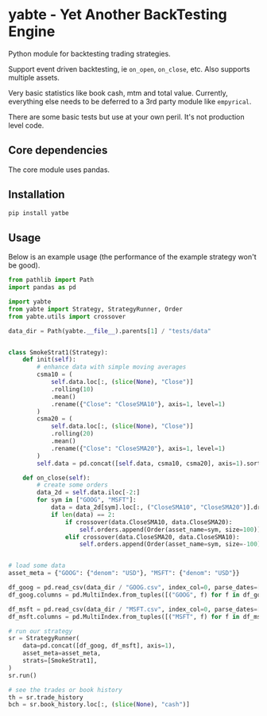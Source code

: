 # yabte - Yet Another BackTesting Engine

Python module for backtesting trading strategies.

Support event driven backtesting, ie `on_open`, `on_close`, etc. Also supports multiple assets.

Very basic statistics like book cash, mtm and total value. Currently, everything else needs to be deferred to a 3rd party module like `empyrical`.

There are some basic tests but use at your own peril. It's not production level code.

## Core dependencies

The core module uses pandas.

## Installation

```bash
pip install yatbe
```

## Usage

Below is an example usage (the performance of the example strategy won't be good).

```python
from pathlib import Path
import pandas as pd

import yabte
from yabte import Strategy, StrategyRunner, Order
from yabte.utils import crossover

data_dir = Path(yabte.__file__).parents[1] / "tests/data"


class SmokeStrat1(Strategy):
    def init(self):
        # enhance data with simple moving averages
        csma10 = (
            self.data.loc[:, (slice(None), "Close")]
            .rolling(10)
            .mean()
            .rename({"Close": "CloseSMA10"}, axis=1, level=1)
        )
        csma20 = (
            self.data.loc[:, (slice(None), "Close")]
            .rolling(20)
            .mean()
            .rename({"Close": "CloseSMA20"}, axis=1, level=1)
        )
        self.data = pd.concat([self.data, csma10, csma20], axis=1).sort_index(axis=1)

    def on_close(self):
        # create some orders
        data_2d = self.data.iloc[-2:]
        for sym in ["GOOG", "MSFT"]:
            data = data_2d[sym].loc[:, ("CloseSMA10", "CloseSMA20")].dropna()
            if len(data) == 2:
                if crossover(data.CloseSMA10, data.CloseSMA20):
                    self.orders.append(Order(asset_name=sym, size=100))
                elif crossover(data.CloseSMA20, data.CloseSMA10):
                    self.orders.append(Order(asset_name=sym, size=-100))


# load some data
asset_meta = {"GOOG": {"denom": "USD"}, "MSFT": {"denom": "USD"}}

df_goog = pd.read_csv(data_dir / "GOOG.csv", index_col=0, parse_dates=[0])
df_goog.columns = pd.MultiIndex.from_tuples([("GOOG", f) for f in df_goog.columns])

df_msft = pd.read_csv(data_dir / "MSFT.csv", index_col=0, parse_dates=[0])
df_msft.columns = pd.MultiIndex.from_tuples([("MSFT", f) for f in df_msft.columns])

# run our strategy
sr = StrategyRunner(
    data=pd.concat([df_goog, df_msft], axis=1),
    asset_meta=asset_meta,
    strats=[SmokeStrat1],
)
sr.run()

# see the trades or book history
th = sr.trade_history
bch = sr.book_history.loc[:, (slice(None), "cash")]
```